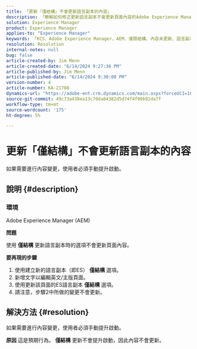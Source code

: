 ```yaml
---
title: 「更新『僅結構』不會更新語言副本的內容」
description: 「瞭解如何修正更新語言副本不會更新頁面內容的Adobe Experience Manager問題。」
solution: Experience Manager
product: Experience Manager
applies-to: "Experience Manager"
keywords: 「KCS、Adobe Experience Manager、AEM、僅限結構、內容未更新、語言副本、常見問題集」
resolution: Resolution
internal-notes: null
bug: false
article-created-by: Jim Menn
article-created-date: "6/14/2024 9:27:36 PM"
article-published-by: Jim Menn
article-published-date: "6/14/2024 9:30:00 PM"
version-number: 4
article-number: KA-21708
dynamics-url: "https://adobe-ent.crm.dynamics.com/main.aspx?forceUCI=1&pagetype=entityrecord&etn=knowledgearticle&id=01c8dee5-942a-ef11-840a-000d3a5a67ba"
source-git-commit: 49c73a438ea13c70da04382d5d74f4f99b91da7f
workflow-type: tm+mt
source-wordcount: '175'
ht-degree: 5%

---
```


# 更新「僅結構」不會更新語言副本的內容


如果需要進行內容變更，使用者必須手動提升啟動。

## 說明 {#description}


### <b>環境</b>

Adobe Experience Manager (AEM)

<b>問題</b>

使用 <b>僅結構</b> 更新語言副本時的選項不會更新頁面內容。

<b>要再現的步驟</b>

1. 使用建立新的語言副本（即ES） <b>僅結構</b> 選項。
2. 新增文字以編輯英文/主版頁面。
3. 使用更新該頁面的ES語言副本 <b>僅結構</b> 選項。
4. 請注意，步驟2中所做的變更不會更新。



## 解決方法 {#resolution}


如果需要進行內容變更，使用者必須手動提升啟動。


<b>原因</b>
這是預期行為。 <b>僅結構</b> 更新不會提升啟動，因此內容不會更新。

